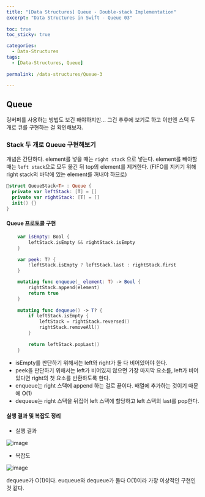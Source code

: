 ```yaml
---
title: "[Data Structures] Queue - Double-stack Implementation"
excerpt: "Data Structures in Swift - Queue 03"
  
toc: true
toc_sticky: true

categories:
  - Data-Structures
tags:
  - [Data-Structures, Queue]
  
permalink: /data-structures/Queue-3

---
```


## Queue

링버퍼를 사용하는 방법도 보긴 해야하지만... 그건 추후에 보기로 하고 이번엔 스택 두 개로 큐를 구현하는 걸 확인해보자.

### Stack 두 개로 Queue 구현해보기

개념은 간단하다. element를 넣을 때는 `right stack` 으로 넣는다. element를 빼야할 때는 `left stack`으로 모두 옮긴 뒤 top의 element를 제거한다. (FIFO를 지키기 위해 right stack의 바닥에 있는 element를 꺼내야 하므로)

```swift
struct QueueStack<T> : Queue {
  private var leftStack: [T] = []
  private var rightStack: [T] = []
  init() {}
}
```

#### Queue 프로토콜 구현

```swift
    var isEmpty: Bool {
        leftStack.isEmpty && rightStack.isEmpty
    }
    
    var peek: T? {
        !leftStack.isEmpty ? leftStack.last : rightStack.first
    }

    mutating func enqueue(_ element: T) -> Bool {
        rightStack.append(element)
        return true
    }
    
    mutating func dequeue() -> T? {
        if leftStack.isEmpty {
            leftStack = rightStack.reversed()
            rightStack.removeAll()
        }
        
        return leftStack.popLast()
    }
```

- isEmpty를 판단하기 위해서는 left와 right가 둘 다 비어있어야 한다.
- peek을 판단하기 위해서는 left가 비어있지 않으면 가장 마지막 요소를, left가 비어있다면 right의 첫 요소를 반환하도록 한다.
- enqueue는 right 스택에 append 하는 걸로 끝이다. 배열에 추가하는 것이기 때문에 O(1)
- dequeue는 right 스택을 뒤집어 left 스택에 할당하고 left 스택의 last를 pop한다.

#### 실행 결과 및 복잡도 정리

- 실행 결과

![image](https://user-images.githubusercontent.com/22000470/182076286-4f0286cf-2bca-4558-8515-61ad680a0df7.png)

- 복잡도

![image](https://user-images.githubusercontent.com/22000470/182076301-2a00fd29-a66d-436c-a346-507e6312c828.png)

dequeue가 O(1)이다. euqueue와 dequeue가 둘다 O(1)이라 가장 이상적인 구현인 것 같다.


